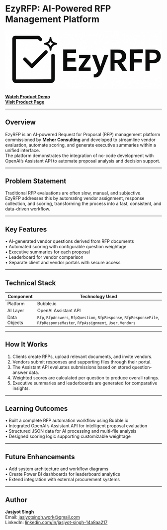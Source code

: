 # EzyRFP: AI-Powered RFP Management Platform   

![EzyRFP Logo](assets/ezyrfp-logo.png)

**[Watch Product Demo](https://drive.google.com/file/d/14YdkKhlbYHDiHxhz8yhtW3Ma6zeinzDu/view?usp=sharing)**  
**[Visit Product Page](https://ezyrfp.com)**  

---

## Overview  
EzyRFP is an AI-powered Request for Proposal (RFP) management platform commissioned by **Meher Consulting** and developed to streamline vendor evaluation, automate scoring, and generate executive summaries within a unified interface.  
The platform demonstrates the integration of no-code development with OpenAI’s Assistant API to automate proposal analysis and decision support.  

---

## Problem Statement  
Traditional RFP evaluations are often slow, manual, and subjective.  
EzyRFP addresses this by automating vendor assignment, response collection, and scoring, transforming the process into a fast, consistent, and data-driven workflow.  

---

## Key Features  
• AI-generated vendor questions derived from RFP documents  
• Automated scoring with configurable question weightage  
• Executive summaries for each proposal  
• Leaderboard for vendor comparison  
• Separate client and vendor portals with secure access  

---

## Technical Stack  

| Component | Technology Used |
|------------|-----------------|
| Platform | Bubble.io |
| AI Layer | OpenAI Assistant API |
| Data Objects | `Rfp`, `RfpAnswers`, `RfpQuestion`, `RfpResponse`, `RfpResponseFile`, `RfpResponseMaster`, `RfpAssignment`, `User`, `Vendors` |

---

## How It Works  
1. Clients create RFPs, upload relevant documents, and invite vendors.  
2. Vendors submit responses and supporting files through their portal.  
3. The Assistant API evaluates submissions based on stored question-answer data.  
4. Weighted scores are calculated per question to produce overall ratings.  
5. Executive summaries and leaderboards are generated for comparative insights.  

---

## Learning Outcomes  
• Built a complete RFP automation workflow using Bubble.io  
• Integrated OpenAI’s Assistant API for intelligent proposal evaluation  
• Structured JSON data for AI processing and multi-file analysis  
• Designed scoring logic supporting customizable weightage  

---

## Future Enhancements  
• Add system architecture and workflow diagrams  
• Create Power BI dashboards for leaderboard analytics  
• Extend integration with external procurement systems  

---

## Author  
**Jasjyot Singh**  
Email: jasjyotsingh.work@gmail.com  
LinkedIn: [linkedin.com/in/jasjyot-singh-14a8aa217](https://www.linkedin.com/in/jasjyot-singh-14a8aa217/)  
